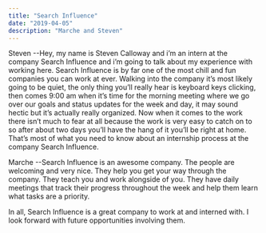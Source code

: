 ```yaml
---
title: "Search Influence"
date: "2019-04-05"
description: "Marche and Steven"
---
```


Steven --Hey, my name is Steven Calloway and i’m an intern at the company Search Influence and i’m going to talk about my experience with working here. Search Influence is by far one of the most chill and fun companies you can work at ever. Walking into the company it’s most likely going to be quiet, the only thing you’ll really hear is keyboard keys clicking, then comes 9:00 am when it’s time for the morning meeting where we go over our goals and status updates for the week and day, it may sound hectic but it’s actually really organized. Now when it comes to the work there isn’t much to fear at all because the work is very easy to catch on to so after about two days you’ll have the hang of it you’ll be right at home. That’s most of what you need to know about an internship process at the company Search Influence.

Marche --Search Influence is an awesome company. The people are welcoming and very nice. They help you get your way through the company. They teach you and work alongside of you. They have daily meetings that track their progress throughout the week and help them learn what tasks are a priority.

In all, Search Influence is a great company to work at and interned with. I look forward with future opportunities involving them.
